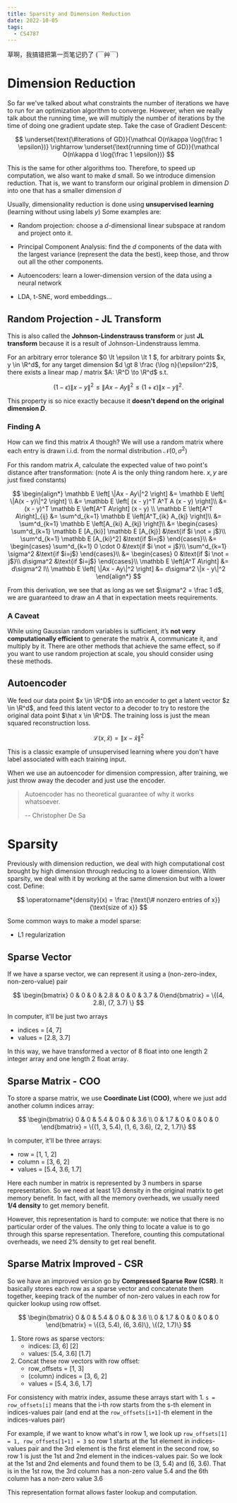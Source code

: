 ```yaml
---
title: Sparsity and Dimension Reduction
date: 2022-10-05
tags:
  - CS4787
---
```


草啊，我搞错把第一页笔记扔了 (￣艸￣)

# Dimension Reduction

So far we've talked about what constraints the number of iterations we have to run for an optimization algorithm to converge. However, when we really talk about the running time, we will multiply the number of iterations by the time of doing one gradient update step. Take the case of Gradient Descent:

$$
\underset{\text{\#iterations of GD}}{\mathcal O(n\kappa \log{\frac 1 \epsilon})}
\rightarrow
\underset{\text{running time of GD}}{\mathcal O(n\kappa d \log{\frac 1 \epsilon})}
$$

This is the same for other algorithms too. Therefore, to speed up computation, we also want to make $d$ small. So we introduce dimension reduction. That is, we want to transform our original problem in dimension $D$ into one that has a smaller dimension $d$

Usually, dimensionality reduction is done using **unsupervised learning** (learning without using labels $y$) Some examples are:

- Random projection: choose a $d$-dimensional linear subspace at random and project onto it.

- Principal Component Analysis: find the $d$ components of the data with the largest variance (represent the data the best), keep those, and throw out all the other components.
- Autoencoders: learn a lower-dimension version of the data using a neural network
- LDA, t-SNE, word embeddings...

## Random Projection - JL Transform

This is also called the **Johnson-Lindenstrauss transform** or just **JL transform** because it is a result of Johnson-Lindenstrauss lemma.

For an arbitrary error tolerance $0 \lt \epsilon \lt 1 $, for arbitrary points $x, y \in \R^d$, for any target dimension $d \gt 8 \frac {\log n}{\epsilon^2}$, there exists a linear map / matrix $A: \R^D \to \R^d$ s.t.

$$
(1 - \epsilon) \| x - y \|^2 \le \| Ax - Ay \|^2 \le (1 + \epsilon) \| x - y \|^2.
$$

This property is so nice exactly because it **doesn't depend on the original dimension $D$**.

### Finding A

How can we find this matrix $A$ though? We will use a random matrix where each entry is drawn i.i.d. from the normal distribution $\mathcal{N}(0, \sigma^2)$

For this random matrix $A$, calculate the expected value of two point's distance after transformation: (note $A$ is the only thing random here. $x, y$ are just fixed constants)

$$
\begin{align*}
\mathbb E \left[ \|Ax - Ay\|^2 \right]
&= \mathbb E \left[ \|A(x - y)\|^2 \right] \\
&= \mathbb E \left[ (x - y)^T A^T A (x - y) \right]\\
&= (x - y)^T \mathbb E \left[A^T A\right] (x - y)  \\
\mathbb E \left[A^T A\right]_{ij}
&= \sum^d_{k=1} \mathbb E \left[A^T_{ik} A_{kj} \right]\\
&= \sum^d_{k=1} \mathbb E \left[A_{ki} A_{kj} \right]\\
&= \begin{cases}
	\sum^d_{k=1} \mathbb E [A_{ki}] \mathbb E [A_{kj}] &\text{if $i \not = j$}\\
	\sum^d_{k=1} \mathbb E [A_{ki}^2]  &\text{if $i=j$}
	\end{cases}\\
&= \begin{cases}
	\sum^d_{k=1} 0 \cdot 0 &\text{if $i \not = j$}\\
	\sum^d_{k=1} \sigma^2  &\text{if $i=j$}
	\end{cases}\\
&= \begin{cases}
	0 &\text{if $i \not = j$}\\
	d\sigma^2  &\text{if $i=j$}
	\end{cases}\\
\mathbb E \left[A^T A\right] &= d\sigma^2 I\\
\mathbb E \left[ \|Ax - Ay\|^2 \right]  &= d\sigma^2 \|x - y\|^2
\end{align*}
$$

From this derivation, we see that as long as we set $\sigma^2 = \frac 1 d$, we are guaranteed to draw an $A$ that in expectation meets requirements.

### A Caveat

While using Gaussian random variables is sufficient, it’s **not very computationally efficient** to generate the matrix A, communicate it, and multiply by it. There are other methods that achieve the same effect, so if you want to use random projection at scale, you should consider using these methods.

## Autoencoder

We feed our data point $x \in \R^D$ into an encoder to get a latent vector $z \in \R^d$, and feed this latent vector to a decoder to try to restore the original data point $\hat x \in \R^D$. The training loss is just the mean squared reconstruction loss.

$$
\mathcal L(x, \hat x) = \|x - \hat x\|^2
$$

This is a classic example of unsupervised learning where you don't have label associated with each training input.

When we use an autoencoder for dimension compression, after training, we just throw away the decoder and just use the encoder.

> Autoencoder has no theoretical guarantee of why it works whatsoever.
>
> -- Christopher De Sa

# Sparsity

Previously with dimension reduction, we deal with high computational cost brought by high dimension through reducing to a lower dimension. With sparsity, we deal with it by working at the same dimension but with a lower cost. Define:

$$
\operatorname*{density}(x) = \frac {\text{\# nonzero entries of x}} {\text{size of x}}
$$

Some common ways to make a model sparse:

- L1 regularization

## Sparse Vector

If we have a sparse vector, we can represent it using a (non-zero-index, non-zero-value) pair

$$
\begin{bmatrix} 0 & 0 & 0 & 2.8 & 0 & 0 & 3.7 & 0\end{bmatrix} = \{(4, 2.8), (7, 3.7) \}
$$

In computer, it'll be just two arrays

- indices = [4, 7]
- values = [2.8, 3.7]

In this way, we have transformed a vector of 8 float into one length 2 integer array and one length 2 float array.

## Sparse Matrix - COO

To store a sparse matrix, we use **Coordinate List (COO)**, where we just add another column indices array:

$$
\begin{bmatrix}
0 & 0 & 5.4 & 0 & 0 & 3.6 \\
0 & 1.7 & 0 & 0 & 0 & 0
\end{bmatrix}
= \{(1, 3, 5.4), (1, 6, 3.6), (2, 2, 1.7)\}
$$

In computer, it'll be three arrays:

- row = [1, 1, 2]
- column = [3, 6, 2]
- values = [5.4, 3.6, 1.7]

Here each number in matrix is represented by 3 numbers in sparse representation. So we need at least 1/3 density in the original matrix to get memory benefit. In fact, with all the memory overheads, we usually need **1/4 density** to get memory benefit.

However, this representation is hard to compute: we notice that there is no particular order of the values. The only thing to locate a value is to go through this sparse representation. Therefore, counting this computational overheads, we need 2% density to get real benefit.

## Sparse Matrix Improved - CSR

So we have an improved version go by **Compressed Sparse Row (CSR)**. It basically stores each row as a sparse vector and concatenate them together, keeping track of the number of non-zero values in each row for quicker lookup using row offset.

$$
\begin{bmatrix}
0 & 0 & 5.4 & 0 & 0 & 3.6 \\
0 & 1.7 & 0 & 0 & 0 & 0
\end{bmatrix}
= \{(3, 5.4), (6, 3.6)\}, \{(2, 1.7)\}
$$

1. Store rows as sparse vectors:
   - indices: [3, 6] [2]
   - values: [5.4, 3.6] [1.7]
2. Concat these row vectors with row offset:
   - row_offsets = [1, 3]
   - (column) indices = [3, 6, 2]
   - values = [5.4, 3.6, 1.7]

For consistency with matrix index, assume these arrays start with 1. `s = row_offsets[i]` means that the i-th row starts from the s-th element in indices-values pair (and end at the `row_offsets[i+1]`-th element in the indices-values pair)

For example, if we want to know what's in row 1, we look up `row_offsets[1] = 1, row_offsets[1+1] = 3` so row 1 starts at the 1st element in indices-values pair and the 3rd element is the first element in the second row, so row 1 is just the 1st and 2nd element in the indices-values pair. So we look at the 1st and 2nd elements and found them to be (3, 5.4) and (6, 3.6). That is in the 1st row, the 3rd column has a non-zero value 5.4 and the 6th column has a non-zero value 3.6

This representation format allows faster lookup and computation.
